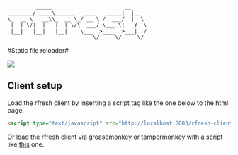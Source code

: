 ```
         _____                      .__     
________/ ____\______   ____   _____|  |__  
\_  __ \   __\\_  __ \_/ __ \ /  ___/  |  \ 
 |  | \/|  |   |  | \/\  ___/ \___ \|   Y  \
 |__|   |__|   |__|    \___  >____  >___|  /
                           \/     \/     \/ 

```

#Static file reloader#

<img src="https://raw.github.com/gabesoft/rfresh/master/assets/screen.png"/>

## Client setup ##

Load the rfresh client by inserting a script tag like the one below to the html page.

``` html
<script type="text/javascript" src="http://localhost:8003/rfresh-client.js"></script>
```

Or load the rfresh client via greasemonkey or tampermonkey with a script like [this](https://github.com/gabesoft/rfresh/blob/master/scripts/rfresh.user.js) one.

